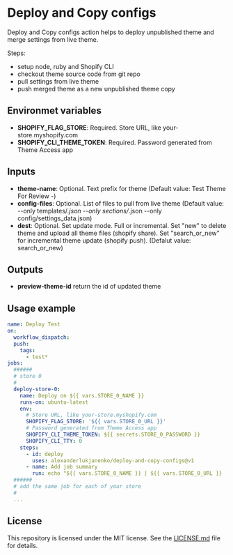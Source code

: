 # Deploy and Copy configs

Deploy and Copy configs action helps to deploy unpublished theme and merge settings from live theme.

Steps:
- setup node, ruby and Shopify CLI
- checkout theme source code from git repo
- pull settings from live theme
- push merged theme as a new unpublished theme copy

## Environmet variables
- **SHOPIFY_FLAG_STORE**: Required. Store URL, like your-store.myshopify.com
- **SHOPIFY_CLI_THEME_TOKEN**: Required. Password generated from Theme Access app

## Inputs

- **theme-name**: Optional. Text prefix for theme (Default value: Test Theme For Review -)
- **config-files**: Optional. List of files to pull from live theme (Default value: --only templates/*.json --only sections/*.json --only config/settings_data.json)
- **dest**: Optional. Set update mode. Full or incremental. Set "new" to delete theme and upload all theme files (shopify share). Set "search_or_new" for incremental theme update (shopify push). (Defalut value: search_or_new)

## Outputs
- **preview-theme-id** return the id of updated theme

## Usage example 

```yaml
name: Deploy Test
on: 
  workflow_dispatch:
  push:
    tags:
      - test*
jobs:
  ######
  # store 0
  #
  deploy-store-0:
    name: Deploy on ${{ vars.STORE_0_NAME }}
    runs-on: ubuntu-latest
    env:
      # Store URL, like your-store.myshopify.com
      SHOPIFY_FLAG_STORE: '${{ vars.STORE_0_URL }}'
      # Password generated from Theme Access app
      SHOPIFY_CLI_THEME_TOKEN: ${{ secrets.STORE_0_PASSWORD }}
      SHOPIFY_CLI_TTY: 0
    steps:
      - id: deploy
        uses: alexanderlukjanenko/deploy-and-copy-configs@v1
      - name: Add job summary
        run: echo "${{ vars.STORE_0_NAME }} | ${{ vars.STORE_0_URL }} | ${{ steps.deploy.outputs.preview-theme-id }}" >> $GITHUB_STEP_SUMMARY
  ######
  # add the same job for each of your store
  #
  ...
```

## License

This repository is licensed under the MIT license. See the [LICENSE.md](LICENSE.md) file for details.
